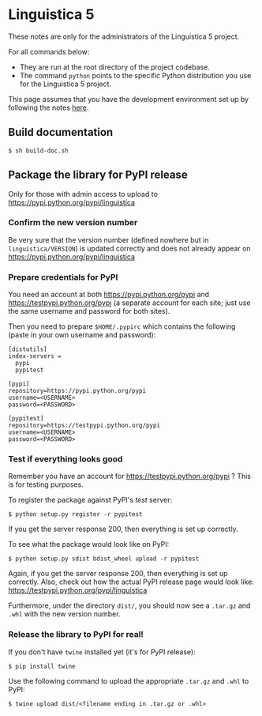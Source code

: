 # Linguistica 5

These notes are only for the administrators of the Linguistica 5 project.

For all commands below:
 
* They are run at the root directory of the project codebase.
* The command `python` points to the specific Python distribution you use
  for the Linguistica 5 project.

This page assumes that you have the development environment set up
by following the notes [here](http://linguistica-uchicago.github.io/lxa5/dev.html#setting-up-the-development-environment).

## Build documentation

```
$ sh build-doc.sh
```

## Package the library for PyPI release

Only for those with admin access to upload to https://pypi.python.org/pypi/linguistica

### Confirm the new version number

Be very sure that the version number (defined nowhere but in `linguistica/VERSION`)
is updated correctly and does not already appear on https://pypi.python.org/pypi/linguistica

### Prepare credentials for PyPI

You need an account at both https://pypi.python.org/pypi and https://testpypi.python.org/pypi
(a separate account for each site; just use the same username and password for both sites).

Then you need to prepare `$HOME/.pypirc` which contains the following (paste in your own username and password):

```
[distutils]
index-servers =
  pypi
  pypitest

[pypi]
repository=https://pypi.python.org/pypi
username=<USERNAME>
password=<PASSWORD>

[pypitest]
repository=https://testpypi.python.org/pypi
username=<USERNAME>
password=<PASSWORD>
```

### Test if everything looks good

Remember you have an account for https://testpypi.python.org/pypi ?
This is for testing purposes.

To register the package against PyPI's *test* server: 

```
$ python setup.py register -r pypitest
```

If you get the server response 200, then everything is set up correctly.


To see what the package would look like on PyPI:

```
$ python setup.py sdist bdist_wheel upload -r pypitest
```

Again, if you get the server response 200, then everything is set up correctly.
Also, check out how the actual PyPI release page would look like: https://testpypi.python.org/pypi/linguistica

Furthermore, under the directory `dist/`, you should now see a `.tar.gz` and `.whl` with the new version number.

### Release the library to PyPI for real!

If you don't have `twine` installed yet (it's for PyPI release):

```
$ pip install twine
```

Use the following command to upload the appropriate `.tar.gz` and `.whl` to PyPI:

```
$ twine upload dist/<filename ending in .tar.gz or .whl>
```
